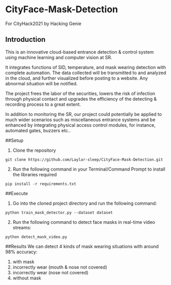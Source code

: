 # CityFace-Mask-Detection
For CityHack2021 by Hacking Genie

## Introduction
This is an innovative cloud-based entrance detection & control system using machine learning and computer vision at SR.

It integrates functions of SID, temperature, and mask wearing detection with complete automation. The data collected will be transmitted to and analyzed in the cloud, and further visualized before posting to a website. Any abnormal situation will be notified.

The project frees the labor of the securities, lowers the risk of infection through physical contact and upgrades the efficiency of the detecting & recording process to a great extent.

In addition to monitoring the SR, our project could potentially be applied to much wider scenarios such as miscellaneous entrance systems and be enhanced by integrating physical access control modules, for instance, automated gates, buzzers etc..

##Setup
1. Clone the repository
```
git clone https://github.com/Laylar-sleep/CityFace-Mask-Detection.git
```
2. Run the following command in your Terminal/Command Prompt to install the libraries required
```
pip install -r requirements.txt
```

##Execute
1. Go into the cloned project directory and run the following command:
```
python train_mask_detector.py --dataset dataset
```
2. Run the following command to detect face masks in real-time video streams:
```
python detect_mask_video.py 
```
##Results
We can detect 4 kinds of mask wearing situations with around 98% accuracy: 
1. with mask
2. incorrectly wear (mouth & nose not covered)
3. incorrectly wear (nose not covered)
4. without mask

